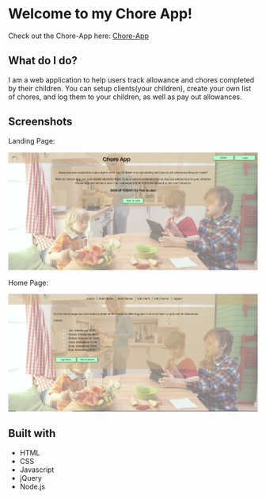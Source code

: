 # Welcome to my Chore App!

Check out the Chore-App here: [Chore-App](https://protected-eyrie-51452.herokuapp.com")

## What do I do?

I am a web application to help users track allowance and chores completed by their children.  You can setup clients(your children), create your own list of chores, and log them to your children, as well as pay out allowances.  

## Screenshots

Landing Page:

![landing page](https://github.com/Qorvinus/chore-app/blob/master/public/images/landing.PNG)

Home Page:

![home page](https://github.com/Qorvinus/chore-app/blob/master/public/images/home.PNG)

## Built with

* HTML
* CSS
* Javascript
* jQuery
* Node.js
